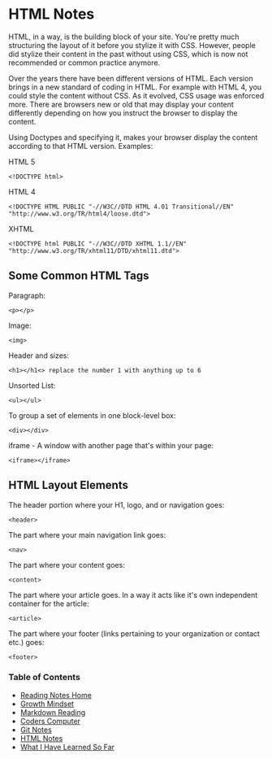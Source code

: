 # HTML Notes
HTML, in a way, is the building block of your site.  You're pretty much structuring the layout of it before you stylize it with CSS.  However, people did stylize their content in the past without using CSS, which is now not recommended or common practice anymore.

Over the years there have been different versions of HTML.  Each version brings in a new standard of coding in HTML.  For example with HTML 4, you could style the content without CSS.  As it evolved, CSS usage was enforced more.  There are browsers new or old that may display your content differently depending on how you instruct the browser to display the content.

Using Doctypes and specifying it, makes your browser display the content according to that HTML version.
Examples:

HTML 5
```
<!DOCTYPE html>
```

HTML 4
```
<!DOCTYPE HTML PUBLIC "-//W3C//DTD HTML 4.01 Transitional//EN" "http://www.w3.org/TR/html4/loose.dtd">
```

XHTML
```
<!DOCTYPE html PUBLIC "-//W3C//DTD XHTML 1.1//EN" "http://www.w3.org/TR/xhtml11/DTD/xhtml11.dtd">
```
## Some Common HTML Tags
Paragraph:
```
<p></p>
```

Image:
```
<img>
```

Header and sizes:
```
<h1></h1<> replace the number 1 with anything up to 6
```

Unsorted List:
```
<ul></ul>
```

To group a set of elements in one block-level box:
```
<div></div>
```

iframe - A window with another page that's within your page:
```
<iframe></iframe>
```

## HTML Layout Elements
The header portion where your H1, logo, and or navigation goes:
```
<header>
```

The part where your main navigation link goes:
```
<nav>
```

The part where your content goes:
```
<content>
```

The part where your article goes.  In a way it acts like it's own independent container for the article:
```
<article>
```

The part where your footer (links pertaining to your organization or contact etc.) goes:
```
<footer>
```

### Table of Contents
* [Reading Notes Home](README.md)
* [Growth Mindset](growth_mindset.md)
* [Markdown Reading](markdown.md)
* [Coders Computer](coders_computer.md)
* [Git Notes](git_notes.md)
* [HTML Notes](html_notes.md)
* [What I Have Learned So Far](learned_so_far.md)